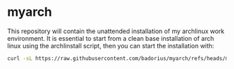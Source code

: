 # myarch
This repository will contain the unattended installation of my archlinux work environment. It is essential to start from a clean base installation of arch linux using the archlinstall script, then you can start the installation with: 
```bash
curl -sL https://raw.githubusercontent.com/badorius/myarch/refs/heads/main/install.sh | bash
```
